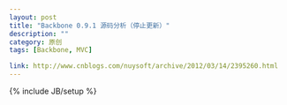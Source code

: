 ```yaml
---
layout: post
title: "Backbone 0.9.1 源码分析（停止更新）"
description: ""
category: 原创
tags: [Backbone, MVC]

link: http://www.cnblogs.com/nuysoft/archive/2012/03/14/2395260.html
---
```

{% include JB/setup %}
